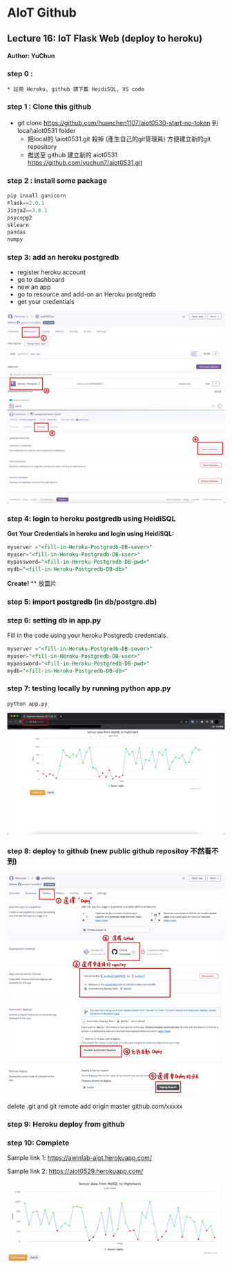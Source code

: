 # AIoT Github

## Lecture 16: IoT Flask Web (deploy to heroku)
#### Author: YuChun

### step 0 : 
    * 註冊 Heroku, github 請下載 HeidiSQL, VS code
    

### step 1 : Clone this github
* git clone https://github.com/huanchen1107/aiot0530-start-no-token 到 local\aiot0531 folder
    * 把local的 \aiot0531\.git 殺掉 (產生自己的git管理員) 方便建立新的git repository 
    * 推送至 github 建立新的 aiot0531 https://github.com/yuchun7/aiot0531.git


### step 2 : install some package


```python
pip insall gunicorn   
Flask==2.0.1 
Jinja2==3.0.1 
psycopg2 
sklearn 
pandas  
numpy 
```

### step 3: add an heroku postgredb

* register heroku account
* go to dashboard
* new an app
* go to resource and add-on an Heroku postgredb
* get your credentials

![](img/postgresql1.jpg )
![](img/postgresql2.jpg)

### step 4: login to heroku postgredb using HeidiSQL


**Get Your Credentials in heroku and login using HeidiSQL:**

```sql
myserver ="<fill-in-Heroku-Postgredb-DB-sever>"
myuser="<fill-in-Heroku-Postgredb-DB-user>"
mypassword="<fill-in-Heroku-Postgredb-DB-pwd>"
mydb="<fill-in-Heroku-Postgredb-DB-db>"

```
**Create!**
** 放圖片

### step 5: import postgredb (in db/postgre.db)


### step 6: setting db in app.py

Fill in the code using your heroku Postgredb credentials.


```sql
myserver ="<fill-in-Heroku-Postgredb-DB-sever>"
myuser="<fill-in-Heroku-Postgredb-DB-user>"
mypassword="<fill-in-Heroku-Postgredb-DB-pwd>"
mydb="<fill-in-Heroku-Postgredb-DB-db>"

```

### step 7: testing locally by running python app.py

```
python app.py
```

![](img/app_test.jpg)

### step 8: deploy to github (new public github repositoy 不然看不到)

![](img/heroku_deploy.jpg)

delete .git and git remote add origin master github.com/xxxxx


### step 9: Heroku deploy from github

### step 10: Complete

Sample link 1:
https://awinlab-aiot.herokuapp.com/

Sample link 2: 
https://aiot0529.herokuapp.com/

![](img/success.png)
